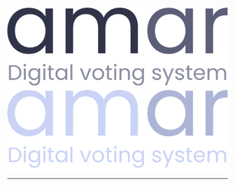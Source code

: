 <p align="center">
    <img src="./git_assets/logo_light.svg#gh-light-mode-only" alt="AMAR Digital Voting System"/>
    <img src="./git_assets/logo_dark.svg#gh-dark-mode-only" alt="AMAR Digital Voting System"/>
</p>

<hr />
